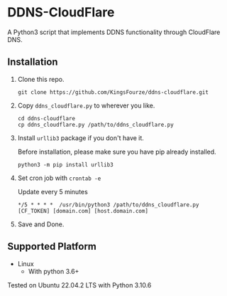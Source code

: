 # DDNS-CloudFlare
A Python3 script that implements DDNS functionality through CloudFlare DNS.

## Installation
1. Clone this repo.
    ```
    git clone https://github.com/KingsFourze/ddns-cloudflare.git
    ```
2. Copy `ddns_cloudflare.py` to wherever you like.
    ```
    cd ddns-cloudflare
    cp ddns_cloudflare.py /path/to/ddns_cloudflare.py
    ```
3. Install `urllib3` package if you don't have it.

    Before installation, please make sure you have pip already installed.
   
    ```
    python3 -m pip install urllib3
    ```
4. Set cron job with `crontab -e`

    Update every 5 minutes
    
    ```
    */5 * * * *  /usr/bin/python3 /path/to/ddns_cloudflare.py [CF_TOKEN] [domain.com] [host.domain.com]
    ```
5. Save and Done.

## Supported Platform
- Linux
  - With python 3.6+

Tested on Ubuntu 22.04.2 LTS with Python 3.10.6
